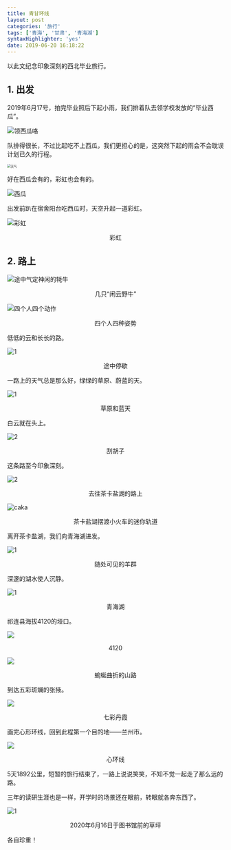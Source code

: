 ```yaml
---
title: 青甘环线
layout: post
categories: '旅行'
tags: ['青海', '甘肃', '青海湖']
syntaxHighlighter: 'yes'
date: 2019-06-20 16:18:22
---
```


以此文纪念印象深刻的西北毕业旅行。

<!--more-->

## 1. 出发

2019年6月17号，拍完毕业照后下起小雨，我们排着队去领学校发放的“毕业西瓜”。

![领西瓜咯](http://shihanmax.top/20200319005529_OhSbW6_IMG_4668.jpeg)

队排得很长，不过比起吃不上西瓜，我们更担心的是，这突然下起的雨会不会耽误计划已久的行程。

<img src="http://shihanmax.top/20200319005225_bkbdM5_2E88D3EC-0BB3-4A88-A28E-5B703748E3E6_1_105_c.jpeg" alt="天气" style="zoom:50%;" />



好在西瓜会有的，彩虹也会有的。

![西瓜](http://shihanmax.top/20200319005915_LpKcpX_EAD8EE97-CB4C-45AE-BE1F-BE4FB8810D9A_1_105_c.jpeg)

出发前趴在宿舍阳台吃西瓜时，天空升起一道彩虹。

![彩虹](http://shihanmax.top/20200319010029_bkRhfj_4D69EC7B-A684-422E-94C9-23C1B1ECCA87_1_105_c.jpeg)

<center>彩虹</center>

## 2. 路上

![途中气定神闲的牦牛](http://shihanmax.top/20200319010246_qcLwMO_4386ADC1-7472-47A8-A922-00805CFF7C3E_1_105_c.jpeg)

<center>几只“闲云野牛”</center>

![四个人四个动作](http://shihanmax.top/20200319010317_tBLehU_1A552BB9-FB8C-44A7-83C8-2C512DD80A3B_1_105_c.jpeg)

<center>四个人四种姿势</center>

低低的云和长长的路。

![1](http://shihanmax.top/20200319010735_La3UR2_AAC762F9-51BA-4C35-ABFA-08FE2C1123C0_1_105_c.jpeg)

<center>途中停歇</center>

一路上的天气总是那么好，绿绿的草原、蔚蓝的天。

![1](http://shihanmax.top/20200319010851_chCT5t_6A7E6C39-A634-4C37-B620-69BAEEF42D37_1_105_c.jpeg)

<center>草原和蓝天</center>

白云就在头上。

![2](http://shihanmax.top/20200319011050_iWYB0M_E0976F6F-0054-4D0F-98B3-C1384AC6C812_1_105_c.jpeg)

<center>刮胡子</center>

这条路至今印象深刻。

![2](http://shihanmax.top/20200319011216_qqmXiF_636C6BB0-CEFF-409D-8D1C-B528EF026047_1_105_c.jpeg)

<center>去往茶卡盐湖的路上</center>

![caka](http://shihanmax.top/20200319011552_7xCymR_12CDA5E1-8987-4DFB-B10A-ACD93AD44953_1_105_c.jpeg)

<center>茶卡盐湖摆渡小火车的迷你轨道</center>

离开茶卡盐湖，我们向青海湖进发。

![1](http://shihanmax.top/20200319011656_8hOMdA_30636723-B9F6-41B4-AF58-C70769A8F985_1_105_c.jpeg)

<center>随处可见的羊群</center>

深邃的湖水使人沉静。

![1](http://shihanmax.top/20200319011821_cc1LlL_8284A566-0A4D-4EB9-8BAE-B593451A6400_1_105_c.jpeg)

<center>青海湖</center>

祁连县海拔4120的垭口。

![](http://shihanmax.top/20200319012006_nSBqwB_41A362AB-CBDC-476F-8BA5-729C3384FB47_1_105_c.jpeg)

<center>4120</center>

![](http://shihanmax.top/20200319012140_DfpDZx_DE413579-C229-47E6-B946-1B5C63D434C2_1_105_c.jpeg)

<center>蜿蜒曲折的山路</center>

到达五彩斑斓的张掖。

![](http://shihanmax.top/20200319012248_KzN1sw_02CD9ACD-5722-432A-90BB-BB433E0A50BD_1_105_c.jpeg)

<center>七彩丹霞</center>

画完心形环线，回到此程第一个目的地——兰州市。

![](http://shihanmax.top/20200319012420_oVozrn_F05627FE-3A59-40B9-A584-A8CA0C310B72_1_105_c.jpeg)

<center>心环线</center>

5天1892公里，短暂的旅行结束了，一路上说说笑笑，不知不觉一起走了那么远的路。

三年的读研生涯也是一样，开学时的场景还在眼前，转眼就各奔东西了。

![1](http://shihanmax.top/20200319013244_dDYgMX_DB8C497F-1EBA-4F17-9219-259EAF27AE61_1_105_c.jpeg)

<center>2020年6月16日于图书馆前的草坪</center>

各自珍重！